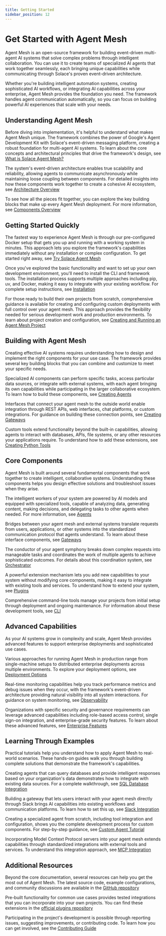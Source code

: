 ```yaml
---
title: Getting Started
sidebar_position: 12
---
```


# Get Started with Agent Mesh

Agent Mesh is an open-source framework for building event-driven multi-agent AI systems that solve complex problems through intelligent collaboration. You can use it to create teams of specialized AI agents that work together seamlessly, each bringing unique capabilities while communicating through Solace's proven event-driven architecture.

Whether you're building intelligent automation systems, creating sophisticated AI workflows, or integrating AI capabilities across your enterprise, Agent Mesh provides the foundation you need. The framework handles agent communication automatically, so you can focus on building powerful AI experiences that scale with your needs.

## Understanding Agent Mesh

Before diving into implementation, it's helpful to understand what makes Agent Mesh unique. The framework combines the power of Google's Agent Development Kit with Solace's event-driven messaging platform, creating a robust foundation for multi-agent AI systems. To learn about the core concepts and architectural principles that drive the framework's design, see [What is Solace Agent Mesh?](./introduction.md)

The system's event-driven architecture enables true scalability and reliability, allowing agents to communicate asynchronously while maintaining loose coupling between components. For detailed insights into how these components work together to create a cohesive AI ecosystem, see [Architecture Overview](./architecture.md)

To see how all the pieces fit together, you can explore the key building blocks that make up every Agent Mesh deployment. For more information, see [Components Overview](../components/components.md)

## Getting Started Quickly

The fastest way to experience Agent Mesh is through our pre-configured Docker setup that gets you up and running with a working system in minutes. This approach lets you explore the framework's capabilities immediately without any installation or complex configuration. To get started right away, see [Try Solace Agent Mesh](./try-agent-mesh.md)

Once you've explored the basic functionality and want to set up your own development environment, you'll need to install the CLI and framework tools. The installation process supports multiple approaches including pip, uv, and Docker, making it easy to integrate with your existing workflow. For complete setup instructions, see [Installation](../installing-and-configuring/installation.md)

For those ready to build their own projects from scratch, comprehensive guidance is available for creating and configuring custom deployments with full control over your agent mesh. This approach provides the flexibility needed for serious development work and production environments. To learn about project creation and configuration, see [Creating and Running an Agent Mesh Project](../installing-and-configuring/run-project.md)

## Building with Agent Mesh

Creating effective AI systems requires understanding how to design and implement the right components for your use case. The framework provides several key building blocks that you can combine and customize to meet your specific needs.

Specialized AI components can perform specific tasks, access particular data sources, or integrate with external systems, with each agent bringing its own capabilities while participating in the larger collaborative ecosystem. To learn how to build these components, see [Creating Agents](../developing/create-agents.md)

Interfaces that connect your agent mesh to the outside world enable integration through REST APIs, web interfaces, chat platforms, or custom integrations. For guidance on building these connection points, see [Creating Gateways](../developing/create-gateways.md)

Custom tools extend functionality beyond the built-in capabilities, allowing agents to interact with databases, APIs, file systems, or any other resources your applications require. To understand how to add these extensions, see [Creating Python Tools](../developing/creating-python-tools.md)

## Core Components

Agent Mesh is built around several fundamental components that work together to create intelligent, collaborative systems. Understanding these components helps you design effective solutions and troubleshoot issues when they arise.

The intelligent workers of your system are powered by AI models and equipped with specialized tools, capable of analyzing data, generating content, making decisions, and delegating tasks to other agents when needed. For more information, see [Agents](../components/agents.md)

Bridges between your agent mesh and external systems translate requests from users, applications, or other systems into the standardized communication protocol that agents understand. To learn about these interface components, see [Gateways](../components/gateways.md)

The conductor of your agent symphony breaks down complex requests into manageable tasks and coordinates the work of multiple agents to achieve sophisticated outcomes. For details about this coordination system, see [Orchestrator](../components/orchestrator.md)

A powerful extension mechanism lets you add new capabilities to your system without modifying core components, making it easy to integrate with existing tools and services. To understand how to extend your system, see [Plugins](../components/plugins.md)

Comprehensive command-line tools manage your projects from initial setup through deployment and ongoing maintenance. For information about these development tools, see [CLI](../components/cli.md)

## Advanced Capabilities

As your AI systems grow in complexity and scale, Agent Mesh provides advanced features to support enterprise deployments and sophisticated use cases.

Various approaches for running Agent Mesh in production range from single-machine setups to distributed enterprise deployments across multiple environments. To explore your deployment options, see [Deployment Options](../deploying/deployment-options.md)

Real-time monitoring capabilities help you track performance metrics and debug issues when they occur, with the framework's event-driven architecture providing natural visibility into all system interactions. For guidance on system monitoring, see [Observability](../deploying/observability.md)

Organizations with specific security and governance requirements can leverage advanced capabilities including role-based access control, single sign-on integration, and enterprise-grade security features. To learn about these advanced features, see [Enterprise Features](../enterprise/enterprise.md)

## Learning Through Examples

Practical tutorials help you understand how to apply Agent Mesh to real-world scenarios. These hands-on guides walk you through building complete solutions that demonstrate the framework's capabilities.

Creating agents that can query databases and provide intelligent responses based on your organization's data demonstrates how to integrate with existing data sources. For a complete walkthrough, see [SQL Database Integration](../developing/tutorials/sql-database.md)

Building a gateway that lets users interact with your agent mesh directly through Slack brings AI capabilities into existing workflows and communication platforms. To learn how to set this up, see [Slack Integration](../developing/tutorials/slack-integration.md)

Creating a specialized agent from scratch, including tool integration and configuration, shows you the complete development process for custom components. For step-by-step guidance, see [Custom Agent Tutorial](../developing/tutorials/custom-agent.md)

Incorporating Model Context Protocol servers into your agent mesh extends capabilities through standardized integrations with external tools and services. To understand this integration approach, see [MCP Integration](../developing/tutorials/mcp-integration.md)

## Additional Resources

Beyond the core documentation, several resources can help you get the most out of Agent Mesh. The latest source code, example configurations, and community discussions are available in the [GitHub repository](https://github.com/SolaceLabs/solace-agent-mesh)

Pre-built functionality for common use cases provides tested integrations that you can incorporate into your own projects. You can find these extensions in the [official plugins repository](https://github.com/SolaceLabs/solace-agent-mesh-core-plugins)

Participating in the project's development is possible through reporting issues, suggesting improvements, or contributing code. To learn how you can get involved, see the [Contributing Guide](https://github.com/SolaceLabs/solace-agent-mesh/blob/main/CONTRIBUTING.md)